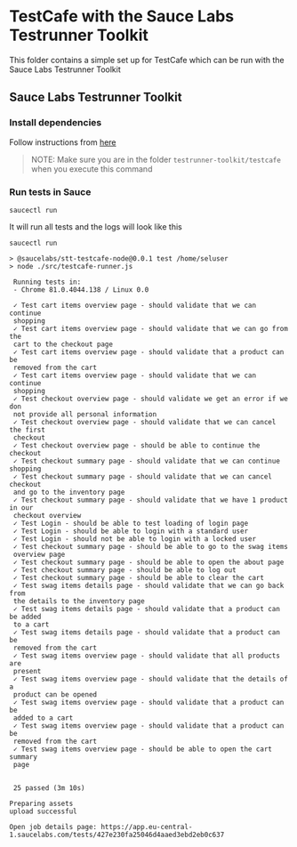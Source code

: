 # TestCafe with the Sauce Labs Testrunner Toolkit
This folder contains a simple set up for TestCafe which can be run with the Sauce Labs Testrunner Toolkit

## Sauce Labs Testrunner Toolkit
### Install dependencies

Follow instructions from [here](https://github.com/saucelabs/testrunner-toolkit)

> NOTE: Make sure you are in the folder `testrunner-toolkit/testcafe` when you execute this command

### Run tests in Sauce

    saucectl run

It will run all tests and the logs will look like this

```log
saucectl run

> @saucelabs/stt-testcafe-node@0.0.1 test /home/seluser
> node ./src/testcafe-runner.js

 Running tests in:
 - Chrome 81.0.4044.138 / Linux 0.0

 ✓ Test cart items overview page - should validate that we can continue
 shopping
 ✓ Test cart items overview page - should validate that we can go from the
 cart to the checkout page
 ✓ Test cart items overview page - should validate that a product can be
 removed from the cart
 ✓ Test cart items overview page - should validate that we can continue
 shopping
 ✓ Test checkout overview page - should validate we get an error if we don
 not provide all personal information
 ✓ Test checkout overview page - should validate that we can cancel the first
 checkout
 ✓ Test checkout overview page - should be able to continue the checkout
 ✓ Test checkout summary page - should validate that we can continue shopping
 ✓ Test checkout summary page - should validate that we can cancel checkout
 and go to the inventory page
 ✓ Test checkout summary page - should validate that we have 1 product in our
 checkout overview
 ✓ Test Login - should be able to test loading of login page
 ✓ Test Login - should be able to login with a standard user
 ✓ Test Login - should not be able to login with a locked user
 ✓ Test checkout summary page - should be able to go to the swag items
 overview page
 ✓ Test checkout summary page - should be able to open the about page
 ✓ Test checkout summary page - should be able to log out
 ✓ Test checkout summary page - should be able to clear the cart
 ✓ Test swag items details page - should validate that we can go back from
 the details to the inventory page
 ✓ Test swag items details page - should validate that a product can be added
 to a cart
 ✓ Test swag items details page - should validate that a product can be
 removed from the cart
 ✓ Test swag items overview page - should validate that all products are
 present
 ✓ Test swag items overview page - should validate that the details of a
 product can be opened
 ✓ Test swag items overview page - should validate that a product can be
 added to a cart
 ✓ Test swag items overview page - should validate that a product can be
 removed from the cart
 ✓ Test swag items overview page - should be able to open the cart summary
 page


 25 passed (3m 10s)

Preparing assets
upload successful

Open job details page: https://app.eu-central-1.saucelabs.com/tests/427e230fa25046d4aaed3ebd2eb0c637
```
